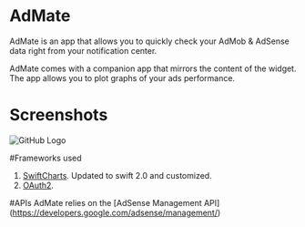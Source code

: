 # AdMate

AdMate is an app that allows you to quickly check your AdMob & AdSense data right from your notification center.  

AdMate comes with a companion app that mirrors the content of the widget. The app allows you to plot graphs of your ads performance.

# Screenshots
![GitHub Logo](http://antonin-linossier.com/github/pictures/test3.png)

#Frameworks used
 1. [SwiftCharts](https://github.com/kevinbrewster/SwiftCharts). Updated to swift 2.0 and customized.
 2. [OAuth2](https://github.com/p2/OAuth2). 
 
#APIs
AdMate relies on the [AdSense Management API] (https://developers.google.com/adsense/management/)
